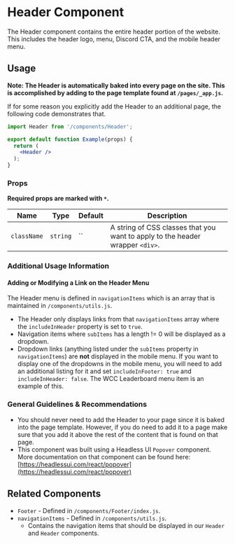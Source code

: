 # Header Component

The Header component contains the entire header portion of the website. This includes the header logo,  menu, Discord CTA, and the mobile header menu.

## Usage

**Note: The Header is automatically baked into every page on the site. This is accomplished by adding to the page template found at `/pages/_app.js`.**

If for some reason you explicitly add the Header to an additional page, the following code demonstrates that.

```jsx
import Header from '/components/Header';

export default function Example(props) {
  return (
    <Header />
  );
}
```

### Props

**Required props are marked with `*`.**

| Name                   | Type      | Default                       | Description                                                                        |
| ---------------------- | ----------| ----------------------------- | ---------------------------------------------------------------------------------- |
| `className`            | `string`  | ``                            | A string of CSS classes that you want to apply to the header wrapper `<div>`.                      |


### Additional Usage Information

#### Adding or Modifying a Link on the Header Menu
The Header menu is defined in `navigationItems` which is an array that is maintained in `/components/utils.js`. 
- The Header only displays links from that `navigationItems` array where the `includeInHeader` property is set to `true`.
- Navigation items where `subItems` has a length != 0 will be displayed as a dropdown.
- Dropdown links (anything listed under the `subItems` property in `navigationItems`) are **not** displayed in the mobile menu. If you want to display one of the dropdowns in the mobile menu, you will need to add an additional listing for it and set `includeInFooter: true` and `includeInHeader: false`. The WCC Leaderboard menu item is an example of this.

### General Guidelines & Recommendations

- You should never need to add the Header to your page since it is baked into the page template. However, if you do need to add it to a page make sure that you add it above the rest of the content that is found on that page.
- This component was built using a Headless UI `Popover` component. More documentation on that component can be found here: [https://headlessui.com/react/popover](https://headlessui.com/react/popover)

## Related Components

- `Footer` - Defined in `/components/Footer/index.js`.
- `navigationItems` - Defined in `/components/utils.js`.
  - Contains the navigation items that should be displayed in our `Header` and `Header` components.